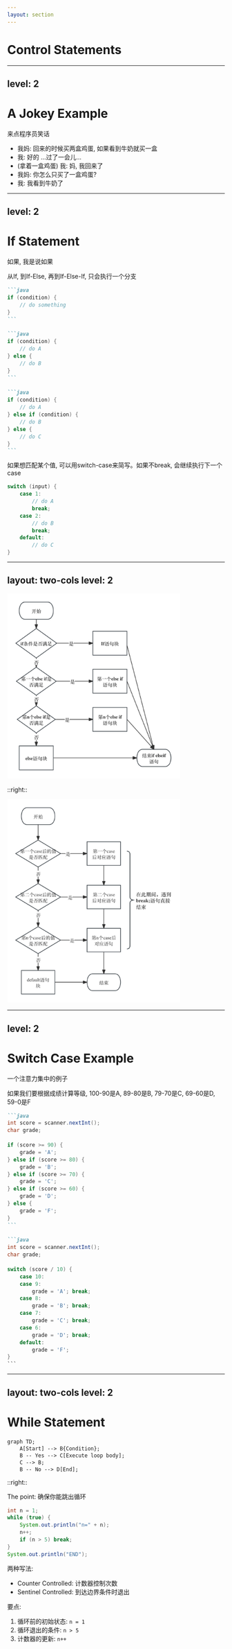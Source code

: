 ```yaml
---
layout: section
---
```

# Control Statements

---
level: 2
---
# A Jokey Example 
来点程序员笑话

- 我妈: 回来的时候买两盒鸡蛋, 如果看到牛奶就买一盒
- 我: 好的
...过了一会儿...
- (拿着一盒鸡蛋) 我: 妈, 我回来了
- 我妈: 你怎么只买了一盒鸡蛋?
- 我: 我看到牛奶了

---
level: 2
---
# If Statement
如果, 我是说如果

从If, 到If-Else, 再到If-Else-If, 只会执行一个分支

````md magic-move {lines: true}
```java
if (condition) {
    // do something
}
```

```java
if (condition) {
    // do A
} else {
    // do B
}
```

```java
if (condition) {
    // do A
} else if (condition) {
    // do B
} else {
    // do C
}
```
````

<div v-click="4">
如果想匹配某个值, 可以用switch-case来简写。如果不break, 会继续执行下一个case

```java
switch (input) {
    case 1:
        // do A
        break;
    case 2:
        // do B
        break;
    default:
        // do C
}
```
</div>

---
layout: two-cols
level: 2
---

<img src="https://github.com/zhuym1219/java-basic-materials/blob/master/pictures/Part03-ifelse.png?raw=true" width="400"/>

::right::

<img src="https://github.com/zhuym1219/java-basic-materials/blob/master/pictures/Part03-switch.png?raw=true" width="400"/>

---
level: 2
---
# Switch Case Example
一个注意力集中的例子

如果我们要根据成绩计算等级, 100-90是A, 89-80是B, 79-70是C, 69-60是D, 59-0是F

````md magic-move {lines: true}
```java
int score = scanner.nextInt();
char grade;

if (score >= 90) {
    grade = 'A';
} else if (score >= 80) {
    grade = 'B';
} else if (score >= 70) {
    grade = 'C';
} else if (score >= 60) {
    grade = 'D';
} else {
    grade = 'F';
}
```

```java
int score = scanner.nextInt();
char grade;

switch (score / 10) {
    case 10:
    case 9:
        grade = 'A'; break;
    case 8:
        grade = 'B'; break;
    case 7:
        grade = 'C'; break;
    case 6:
        grade = 'D'; break;
    default:
        grade = 'F';
}
```
````

---
layout: two-cols
level: 2
---
# While Statement

```mermaid
graph TD;
    A[Start] --> B{Condition};
    B -- Yes --> C[Execute loop body];
    C --> B;
    B -- No --> D[End];
```

::right::

The point: 确保你能跳出循环

```java
int n = 1;
while (true) {
    System.out.println("n=" + n);
    n++;
    if (n > 5) break;
}
System.out.println("END");
```

两种写法:
- Counter Controlled: 计数器控制次数
- Sentinel Controlled: 到达边界条件时退出

要点:
1. 循环前的初始状态: `n = 1`
2. 循环退出的条件: `n > 5`
3. 计数器的更新: `n++`
